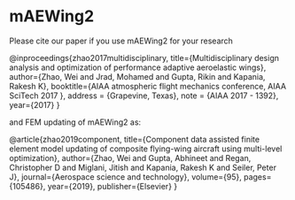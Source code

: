 # mAEWing2

Please cite our paper if you use mAEWing2 for your research

@inproceedings{zhao2017multidisciplinary,
  title={Multidisciplinary design analysis and optimization of performance adaptive aeroelastic wings},
  author={Zhao, Wei and Jrad, Mohamed and Gupta, Rikin and Kapania, Rakesh K},
  booktitle={AIAA atmospheric flight mechanics conference, AIAA SciTech 2017 },
  address = {Grapevine, Texas},
  note = {AIAA 2017 - 1392},
  year={2017}
}

and FEM updating of mAEWing2 as:

 @article{zhao2019component,
  title={Component data assisted finite element model updating of composite flying-wing aircraft using multi-level optimization},
   author={Zhao, Wei and Gupta, Abhineet and Regan, Christopher D and Miglani, Jitish and Kapania, Rakesh K and Seiler, Peter J},
   journal={Aerospace science and technology},
   volume={95},
   pages={105486},
   year={2019},
  publisher={Elsevier}
}
